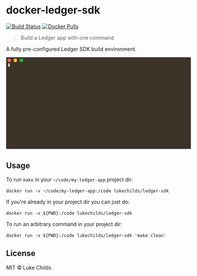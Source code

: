 
# docker-ledger-sdk

[![Build Status](https://travis-ci.com/lukechilds/docker-ledger-sdk.svg?branch=master)](https://travis-ci.com/lukechilds/docker-ledger-sdk)
[![Docker Pulls](https://img.shields.io/docker/pulls/lukechilds/ledger-sdk.svg)](https://hub.docker.com/r/lukechilds/ledger-sdk/)

> Build a Ledger app with one command

A fully pre-configured Ledger SDK build environment.

<p align="center">
	<img src="demo.svg" width="720">
</p>

## Usage

To run `make` in your `~/code/my-ledger-app` project dir:

```
docker run -v ~/code/my-ledger-app:/code lukechilds/ledger-sdk
```

If you're already in your project dir you can just do:

```
docker run -v ${PWD}:/code lukechilds/ledger-sdk
```

To run an arbitrary command in your project dir:

```
docker run -v ${PWD}:/code lukechilds/ledger-sdk 'make clean'
```

## License

MIT © Luke Childs
